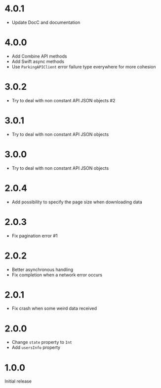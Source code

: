 # 4.0.1
- Update DocC and documentation

# 4.0.0
- Add Combine API methods
- Add Swift async methods
- Use `ParkingAPIClient` error failure type everywhere for more cohesion

# 3.0.2
- Try to deal with non constant API JSON objects #2

# 3.0.1
- Try to deal with non constant API JSON objects

# 3.0.0
- Try to deal with non constant API JSON objects

# 2.0.4
- Add possibility to specify the page size when downloading data

# 2.0.3
- Fix pagination error #1

# 2.0.2
- Better asynchronous handling
- Fix completion when a network error occurs

# 2.0.1
- Fix crash when some weird data received

# 2.0.0

- Change `state` property to `Int`
- Add `usersInfo` property

# 1.0.0
Initial release
